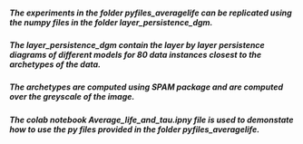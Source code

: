 ##### The experiments in the folder pyfiles_averagelife can be replicated using the numpy files in the folder layer_persistence_dgm.
##### The layer_persistence_dgm contain the layer by layer persistence diagrams  of different models for 80 data instances closest to the archetypes of the data.
##### The archetypes are computed using SPAM package and are computed over the greyscale of the image. 
##### The colab notebook Average_life_and_tau.ipny file is used to demonstate how to use the py files provided in the folder pyfiles_averagelife. 
